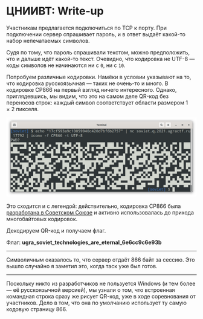 # ЦНИИВТ: Write-up

Участникам предлагается подключиться по TCP к порту. При подключении сервер спрашивает пароль, и в ответ выдаёт какой-то набор непечатаемых символов.

Судя по тому, что пароль спрашивали текстом, можно предположить, что и дальше идёт какой-то текст. Очевидно, что кодировка не UTF-8 — коды символов не начинаются ни с `0`, ни с `10`.

Попробуем различные кодировки. Намёки в условии указывают на то, что кодировка русскоязычная — таких не очень-то и много. В кодировке CP866 на первый взгляд ничего интересного. Однако, приглядевшись, мы видим, что это на самом деле QR-код без переносов строк: каждый символ соответствует области размером 1 × 2 пикселя.

![Вывод в кодировке CP866](images/iconv.png)

Это сходится и с легендой: действительно, кодировка CP866 была [разработана в Советском Союзе](https://ru.wikipedia.org/wiki/CP866) и активно использовалась до прихода многобайтовых кодировок.

Декодируем QR-код и получаем флаг.

Флаг: **ugra_soviet_technologies_are_eternal_6e6cc9c6e93b**

<hr/>

Символичным оказалось то, что сервер отдаёт 866 байт за сессию. Это вышло случайно я заметил это, когда таск уже был готов.

<hr/>

Поскольку никто из разработчиков не пользуется Windows (и тем более — её русскоязычной версией), мы узнали о том, что встроенная командная строка сразу же рисует QR-код, уже в ходе соревнования от участников. Дело в том, что она по умолчанию использует ту самую кодовую страницу 866.
